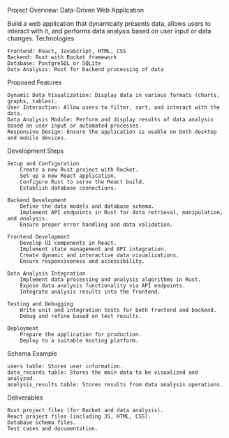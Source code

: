 Project Overview: Data-Driven Web Application

Build a web application that dynamically presents data, allows users to interact with it, and performs data analysis based on user input or data changes.
Technologies

    Frontend: React, JavaScript, HTML, CSS
    Backend: Rust with Rocket framework
    Database: PostgreSQL or SQLite 
    Data Analysis: Rust for backend processing of data

Proposed Features

    Dynamic Data Visualization: Display data in various formats (charts, graphs, tables).
    User Interaction: Allow users to filter, sort, and interact with the data.
    Data Analysis Module: Perform and display results of data analysis based on user input or automated processes.
    Responsive Design: Ensure the application is usable on both desktop and mobile devices.

Development Steps

    Setup and Configuration
        Create a new Rust project with Rocket.
        Set up a new React application.
        Configure Rust to serve the React build.
        Establish database connections.

    Backend Development
        Define the data models and database schema.
        Implement API endpoints in Rust for data retrieval, manipulation, and analysis.
        Ensure proper error handling and data validation.

    Frontend Development
        Develop UI components in React.
        Implement state management and API integration.
        Create dynamic and interactive data visualizations.
        Ensure responsiveness and accessibility.

    Data Analysis Integration
        Implement data processing and analysis algorithms in Rust.
        Expose data analysis functionality via API endpoints.
        Integrate analysis results into the frontend.

    Testing and Debugging
        Write unit and integration tests for both frontend and backend.
        Debug and refine based on test results.

    Deployment
        Prepare the application for production.
        Deploy to a suitable hosting platform.

Schema Example

    users table: Stores user information.
    data_records table: Stores the main data to be visualized and analyzed.
    analysis_results table: Stores results from data analysis operations.

Deliverables

    Rust project files (for Rocket and data analysis).
    React project files (including JS, HTML, CSS).
    Database schema files.
    Test cases and documentation.
